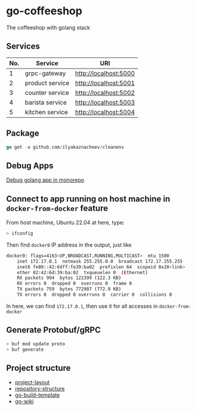 # go-coffeeshop

The coffeeshop with golang stack

## Services

No. | Service | URI
--- | --- | ---
1 | grpc-gateway | [http://localhost:5000](http://localhost:5000)
2 | product service | [http://localhost:5001](http://localhost:5001)
3 | counter service | [http://localhost:5002](http://localhost:5002)
4 | barista service | [http://localhost:5003](http://localhost:5003)
5 | kitchen service | [http://localhost:5004](http://localhost:5004)

## Package

```go
go get -u github.com/ilyakaznacheev/cleanenv
```

## Debug Apps

[Debug golang app in monorepo](https://github.com/thangchung/go-coffeeshop/wiki/Golang#debug-app-in-monorepo)

## Connect to app running on host machine in `docker-from-docker` feature

From host machine, Ubuntu 22.04 at here, type:

```bash
> ifconfig
```

Then find `docker0` IP address in the output, just like

```bash
docker0: flags=4163<UP,BROADCAST,RUNNING,MULTICAST>  mtu 1500
    inet 172.17.0.1  netmask 255.255.0.0  broadcast 172.17.255.255
    inet6 fe80::42:6dff:fe39:ba02  prefixlen 64  scopeid 0x20<link>
    ether 02:42:6d:39:ba:02  txqueuelen 0  (Ethernet)
    RX packets 994  bytes 122399 (122.3 KB)
    RX errors 0  dropped 0  overruns 0  frame 0
    TX packets 759  bytes 772987 (772.9 KB)
    TX errors 0  dropped 0 overruns 0  carrier 0  collisions 0
```

In here, we can find `172.17.0.1`, then use it for all accesses in `docker-from-docker`

## Generate Protobuf/gRPC

```bash
> buf mod update proto
> buf generate
```

## Project structure

- [project-layout](https://github.com/golang-standards/project-layout)
- [repository-structure](https://peter.bourgon.org/go-best-practices-2016/#repository-structure)
- [go-build-template](https://github.com/thockin/go-build-template)
- [go-wiki](https://github.com/golang/go/wiki/Articles#general)
